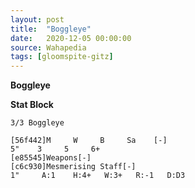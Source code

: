 ```yaml
---
layout: post
title:  "Boggleye"
date:   2020-12-05 00:00:00
source: Wahapedia
tags: [gloomspite-gitz]
---
```


**Boggleye**

**Stat Block**
```
3/3 Boggleye
```

```
[56f442]M     W     B     Sa    [-]
5"    3     5     6+    
[e85545]Weapons[-]
[c6c930]Mesmerising Staff[-]
1"     A:1    H:4+   W:3+   R:-1   D:D3  
```
    
